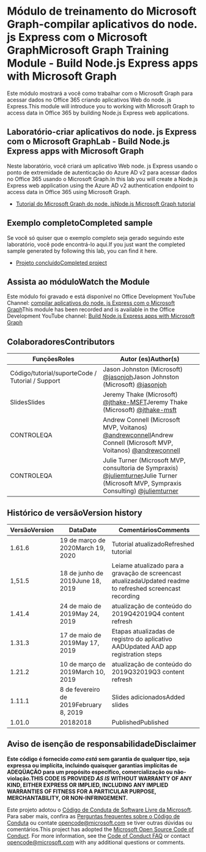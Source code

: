 # <a name="microsoft-graph-training-module---build-nodejs-express-apps-with-microsoft-graph"></a><span data-ttu-id="023da-101">Módulo de treinamento do Microsoft Graph-compilar aplicativos do node. js Express com o Microsoft Graph</span><span class="sxs-lookup"><span data-stu-id="023da-101">Microsoft Graph Training Module - Build Node.js Express apps with Microsoft Graph</span></span>

<span data-ttu-id="023da-102">Este módulo mostrará a você como trabalhar com o Microsoft Graph para acessar dados no Office 365 criando aplicativos Web do node. js Express.</span><span class="sxs-lookup"><span data-stu-id="023da-102">This module will introduce you to working with Microsoft Graph to access data in Office 365 by building Node.js Express web applications.</span></span>

## <a name="lab---build-nodejs-express-apps-with-microsoft-graph"></a><span data-ttu-id="023da-103">Laboratório-criar aplicativos do node. js Express com o Microsoft Graph</span><span class="sxs-lookup"><span data-stu-id="023da-103">Lab - Build Node.js Express apps with Microsoft Graph</span></span>

<span data-ttu-id="023da-104">Neste laboratório, você criará um aplicativo Web node. js Express usando o ponto de extremidade de autenticação do Azure AD v2 para acessar dados no Office 365 usando o Microsoft Graph.</span><span class="sxs-lookup"><span data-stu-id="023da-104">In this lab you will create a Node.js Express web application using the Azure AD v2 authentication endpoint to access data in Office 365 using Microsoft Graph.</span></span>

- [<span data-ttu-id="023da-105">Tutorial do Microsoft Graph do node. js</span><span class="sxs-lookup"><span data-stu-id="023da-105">Node.js Microsoft Graph tutorial</span></span>](https://docs.microsoft.com/graph/training/node-tutorial)

## <a name="completed-sample"></a><span data-ttu-id="023da-106">Exemplo completo</span><span class="sxs-lookup"><span data-stu-id="023da-106">Completed sample</span></span>

<span data-ttu-id="023da-107">Se você só quiser que o exemplo completo seja gerado seguindo este laboratório, você pode encontrá-lo aqui.</span><span class="sxs-lookup"><span data-stu-id="023da-107">If you just want the completed sample generated by following this lab, you can find it here.</span></span>

- [<span data-ttu-id="023da-108">Projeto concluído</span><span class="sxs-lookup"><span data-stu-id="023da-108">Completed project</span></span>](demo)

## <a name="watch-the-module"></a><span data-ttu-id="023da-109">Assista ao módulo</span><span class="sxs-lookup"><span data-stu-id="023da-109">Watch the Module</span></span>

<span data-ttu-id="023da-110">Este módulo foi gravado e está disponível no Office Development YouTube Channel: [compilar aplicativos do node. js Express com o Microsoft Graph](https://youtu.be/n6q8Cm-pTYY)</span><span class="sxs-lookup"><span data-stu-id="023da-110">This module has been recorded and is available in the Office Development YouTube channel: [Build Node.js Express apps with Microsoft Graph](https://youtu.be/n6q8Cm-pTYY)</span></span>

## <a name="contributors"></a><span data-ttu-id="023da-111">Colaboradores</span><span class="sxs-lookup"><span data-stu-id="023da-111">Contributors</span></span>

|           <span data-ttu-id="023da-112">Funções</span><span class="sxs-lookup"><span data-stu-id="023da-112">Roles</span></span>            |                                           <span data-ttu-id="023da-113">Autor (es)</span><span class="sxs-lookup"><span data-stu-id="023da-113">Author(s)</span></span>                                           |
| -------------------------- | --------------------------------------------------------------------------------------------- |
| <span data-ttu-id="023da-114">Código/tutorial/suporte</span><span class="sxs-lookup"><span data-stu-id="023da-114">Code / Tutorial  / Support</span></span> | <span data-ttu-id="023da-115">Jason Johnston (Microsoft) [@jasonjoh](//github.com/jasonjoh)</span><span class="sxs-lookup"><span data-stu-id="023da-115">Jason Johnston (Microsoft) [@jasonjoh](//github.com/jasonjoh)</span></span>                                 |
| <span data-ttu-id="023da-116">Slides</span><span class="sxs-lookup"><span data-stu-id="023da-116">Slides</span></span>                     | <span data-ttu-id="023da-117">Jeremy Thake (Microsoft) [@jthake-MSFT](//github.com/jthake-msft)</span><span class="sxs-lookup"><span data-stu-id="023da-117">Jeremy Thake (Microsoft) [@jthake-msft](//github.com/jthake-msft)</span></span>                             |
| <span data-ttu-id="023da-118">CONTROLE</span><span class="sxs-lookup"><span data-stu-id="023da-118">QA</span></span>                         | <span data-ttu-id="023da-119">Andrew Connell (Microsoft MVP, Voitanos) [@andrewconnell](//github.com/andrewconnell)</span><span class="sxs-lookup"><span data-stu-id="023da-119">Andrew Connell (Microsoft MVP, Voitanos) [@andrewconnell](//github.com/andrewconnell)</span></span>         |
| <span data-ttu-id="023da-120">CONTROLE</span><span class="sxs-lookup"><span data-stu-id="023da-120">QA</span></span>                         | <span data-ttu-id="023da-121">Julie Turner (Microsoft MVP, consultoria de Sympraxis) [@juliemturner](//github.com/juliemturner)</span><span class="sxs-lookup"><span data-stu-id="023da-121">Julie Turner (Microsoft MVP, Sympraxis Consulting) [@juliemturner](//github.com/juliemturner)</span></span> |

## <a name="version-history"></a><span data-ttu-id="023da-122">Histórico de versão</span><span class="sxs-lookup"><span data-stu-id="023da-122">Version history</span></span>

| <span data-ttu-id="023da-123">Versão</span><span class="sxs-lookup"><span data-stu-id="023da-123">Version</span></span> |       <span data-ttu-id="023da-124">Data</span><span class="sxs-lookup"><span data-stu-id="023da-124">Date</span></span>       |                     <span data-ttu-id="023da-125">Comentários</span><span class="sxs-lookup"><span data-stu-id="023da-125">Comments</span></span>                     |
| ------- | ---------------- | ------------------------------------------------ |
| <span data-ttu-id="023da-126">1.6</span><span class="sxs-lookup"><span data-stu-id="023da-126">1.6</span></span>     | <span data-ttu-id="023da-127">19 de março de 2020</span><span class="sxs-lookup"><span data-stu-id="023da-127">March 19, 2020</span></span>   | <span data-ttu-id="023da-128">Tutorial atualizado</span><span class="sxs-lookup"><span data-stu-id="023da-128">Refreshed tutorial</span></span>                               |
| <span data-ttu-id="023da-129">1,5</span><span class="sxs-lookup"><span data-stu-id="023da-129">1.5</span></span>     | <span data-ttu-id="023da-130">18 de junho de 2019</span><span class="sxs-lookup"><span data-stu-id="023da-130">June 18, 2019</span></span>    | <span data-ttu-id="023da-131">Leiame atualizado para a gravação de screencast atualizada</span><span class="sxs-lookup"><span data-stu-id="023da-131">Updated readme to refreshed screencast recording</span></span> |
| <span data-ttu-id="023da-132">1.4</span><span class="sxs-lookup"><span data-stu-id="023da-132">1.4</span></span>     | <span data-ttu-id="023da-133">24 de maio de 2019</span><span class="sxs-lookup"><span data-stu-id="023da-133">May 24, 2019</span></span>     | <span data-ttu-id="023da-134">atualização de conteúdo do 2019Q4</span><span class="sxs-lookup"><span data-stu-id="023da-134">2019Q4 content refresh</span></span>                           |
| <span data-ttu-id="023da-135">1.3</span><span class="sxs-lookup"><span data-stu-id="023da-135">1.3</span></span>     | <span data-ttu-id="023da-136">17 de maio de 2019</span><span class="sxs-lookup"><span data-stu-id="023da-136">May 17, 2019</span></span>     | <span data-ttu-id="023da-137">Etapas atualizadas de registro do aplicativo AAD</span><span class="sxs-lookup"><span data-stu-id="023da-137">Updated AAD app registration steps</span></span>               |
| <span data-ttu-id="023da-138">1.2</span><span class="sxs-lookup"><span data-stu-id="023da-138">1.2</span></span>     | <span data-ttu-id="023da-139">10 de março de 2019</span><span class="sxs-lookup"><span data-stu-id="023da-139">March 10, 2019</span></span>   | <span data-ttu-id="023da-140">atualização de conteúdo do 2019Q3</span><span class="sxs-lookup"><span data-stu-id="023da-140">2019Q3 content refresh</span></span>                           |
| <span data-ttu-id="023da-141">1.1</span><span class="sxs-lookup"><span data-stu-id="023da-141">1.1</span></span>     | <span data-ttu-id="023da-142">8 de fevereiro de 2019</span><span class="sxs-lookup"><span data-stu-id="023da-142">February 8, 2019</span></span> | <span data-ttu-id="023da-143">Slides adicionados</span><span class="sxs-lookup"><span data-stu-id="023da-143">Added slides</span></span>                                     |
| <span data-ttu-id="023da-144">1.0</span><span class="sxs-lookup"><span data-stu-id="023da-144">1.0</span></span>     | <span data-ttu-id="023da-145">2018</span><span class="sxs-lookup"><span data-stu-id="023da-145">2018</span></span>             | <span data-ttu-id="023da-146">Published</span><span class="sxs-lookup"><span data-stu-id="023da-146">Published</span></span>                                        |

## <a name="disclaimer"></a><span data-ttu-id="023da-147">Aviso de isenção de responsabilidade</span><span class="sxs-lookup"><span data-stu-id="023da-147">Disclaimer</span></span>

<span data-ttu-id="023da-148">**Este código é fornecido *como está* sem garantia de qualquer tipo, seja expressa ou implícita, incluindo quaisquer garantias implícitas de ADEQÜAÇÃO para um propósito específico, comercialização ou não-violação.**</span><span class="sxs-lookup"><span data-stu-id="023da-148">**THIS CODE IS PROVIDED *AS IS* WITHOUT WARRANTY OF ANY KIND, EITHER EXPRESS OR IMPLIED, INCLUDING ANY IMPLIED WARRANTIES OF FITNESS FOR A PARTICULAR PURPOSE, MERCHANTABILITY, OR NON-INFRINGEMENT.**</span></span>

<span data-ttu-id="023da-p101">Este projeto adotou o [Código de Conduta de Software Livre da Microsoft](https://opensource.microsoft.com/codeofconduct/). Para saber mais, confira as [Perguntas frequentes sobre o Código de Conduta](https://opensource.microsoft.com/codeofconduct/faq/) ou contate [opencode@microsoft.com](mailto:opencode@microsoft.com) se tiver outras dúvidas ou comentários.</span><span class="sxs-lookup"><span data-stu-id="023da-p101">This project has adopted the [Microsoft Open Source Code of Conduct](https://opensource.microsoft.com/codeofconduct/). For more information, see the [Code of Conduct FAQ](https://opensource.microsoft.com/codeofconduct/faq/) or contact [opencode@microsoft.com](mailto:opencode@microsoft.com) with any additional questions or comments.</span></span>

